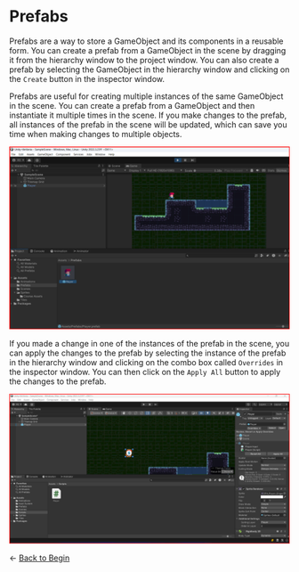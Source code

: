 # Prefabs

Prefabs are a way to store a GameObject and its components in a reusable form. You can create a prefab from a GameObject in the scene by dragging it from the hierarchy window to the project window. You can also create a prefab by selecting the GameObject in the hierarchy window and clicking on the `Create` button in the inspector window.

Prefabs are useful for creating multiple instances of the same GameObject in the scene. You can create a prefab from a GameObject and then instantiate it multiple times in the scene. If you make changes to the prefab, all instances of the prefab in the scene will be updated, which can save you time when making changes to multiple objects.

![Prefab](./assets/prefabs.png)

If you made a change in one of the instances of the prefab in the scene, you can apply the changes to the prefab by selecting the instance of the prefab in the hierarchy window and clicking on the combo box called `Overrides` in the inspector window. You can then click on the `Apply All` button to apply the changes to the prefab.

![Overrides](./assets/prefabs_apply_all.png)

&larr; [Back to Begin](./readme.md)